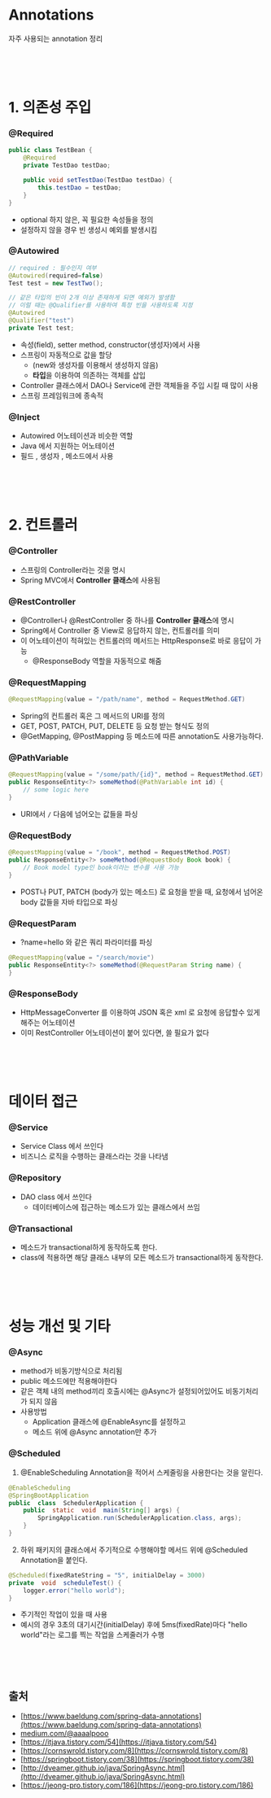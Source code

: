 # Annotations
자주 사용되는 annotation 정리

<br><br><br>


# 1. 의존성 주입

### @Required
``` java
public class TestBean {
	@Required
	private TestDao testDao;

	public void setTestDao(TestDao testDao) {
		this.testDao = testDao;
	}
}
```
- optional 하지 않은, 꼭 필요한 속성들을 정의
- 설정하지 않을 경우 빈 생성시 예외를 발생시킴

### @Autowired
``` java
// required : 필수인지 여부
@Autowired(required=false)
Test test = new TestTwo();

// 같은 타입의 빈이 2개 이상 존재하게 되면 예외가 발생함
// 이럴 때는 @Qualifier를 사용하여 특정 빈을 사용하도록 지정
@Autowired
@Qualifier("test")
private Test test;
```
- 속성(field), setter method, constructor(생성자)에서 사용
- 스프링이 자동적으로 값을 할당
	-  (new와 생성자를 이용해서 생성하지 않음)
	- **타입**을 이용하여 의존하는 객체를 삽입
- Controller 클래스에서 DAO나 Service에 관한 객체들을 주입 시킬 때 많이 사용
- 스프링 프레임워크에 종속적


### @Inject
- Autowired 어노테이션과 비슷한 역할
- Java 에서 지원하는 어노테이션
- 필드 , 생성자 , 메소드에서 사용

<br><br><br>


# 2. 컨트롤러

### @Controller
- 스프링의 Controller라는 것을 명시
- Spring MVC에서 **Controller 클래스**에 사용됨

### @RestController
- @Controller나 @RestController 중 하나를 **Controller 클래스**에 명시
- Spring에서 Controller 중 View로 응답하지 않는, 컨트롤러를 의미
- 이 어노테이션이 적혀있는 컨트롤러의 메서드는 HttpResponse로 바로 응답이 가능
	- @ResponseBody 역할을 자동적으로 해줌

### @RequestMapping
``` java
@RequestMapping(value = "/path/name", method = RequestMethod.GET)
```
- Spring의 컨트롤러 혹은 그 메서드의 URI를 정의
- GET, POST, PATCH, PUT, DELETE 등 요청 받는 형식도 정의
- @GetMapping, @PostMapping 등 메소드에 따른 annotation도 사용가능하다.

### @PathVariable
``` java
@RequestMapping(value = "/some/path/{id}", method = RequestMethod.GET)  
public ResponseEntity<?> someMethod(@PathVariable int id) {
	// some logic here
}
```
- URI에서 `/` 다음에 넘어오는 값들을 파싱


### @RequestBody
``` java
@RequestMapping(value = "/book", method = RequestMethod.POST)  
public ResponseEntity<?> someMethod(@RequestBody Book book) {
	// Book model type인 book이라는 변수를 사용 가능
}
```
- POST나 PUT, PATCH (body가 있는 메소드) 로 요청을 받을 때, 요청에서 넘어온 body 값들을 자바 타입으로 파싱


### @RequestParam
- ?name=hello 와 같은 쿼리 파라미터를 파싱
``` java
@RequestMapping(value = "/search/movie")
public ResponseEntity<?> someMethod(@RequestParam String name) {
}
```

### @ResponseBody
- HttpMessageConverter 를 이용하여 JSON 혹은 xml 로 요청에 응답할수 있게 해주는 어노테이션
- 이미 RestController 어노테이션이 붙어 있다면, 쓸 필요가 없다

<br><br><br>


# 데이터 접근

### @Service
- Service Class 에서 쓰인다
- 비즈니스 로직을 수행하는 클래스라는 것을 나타냄

### @Repository
- DAO class 에서 쓰인다
	- 데이터베이스에 접근하는 메소드가 있는 클래스에서 쓰임

### @Transactional
- 메소드가 transactional하게 동작하도록 한다.
- class에 적용하면 해당 클래스 내부의 모든 메소드가 transactional하게 동작한다.

<br><br><br>


# 성능 개선 및 기타

### @Async
- method가 비동기방식으로 처리됨
- public 메소드에만 적용해야한다
- 같은 객체 내의 method끼리 호출시에는 @Async가 설정되어있어도 비동기처리가 되지 않음
- 사용방법
	- Application 클래스에 @EnableAsync를 설정하고  
	- 메소드 위에 @Async annotation만 추가

### @Scheduled
1. @EnableScheduling Annotation을 적어서 스케줄링을 사용한다는 것을 알린다.  
``` java
@EnableScheduling
@SpringBootApplication
public  class  SchedulerApplication {
	public  static  void  main(String[] args) {
		SpringApplication.run(SchedulerApplication.class, args);
	}
}  
```
2. 하위 패키지의 클래스에서 주기적으로 수행해야할 메서드 위에 @Scheduled Annotation을 붙인다.  
``` java
@Scheduled(fixedRateString = "5", initialDelay = 3000)
private  void  scheduleTest() {
	logger.error("hello world"); 
}
```

- 주기적인 작업이 있을 때 사용
- 예시의 경우 3초의 대기시간(initialDelay) 후에 5ms(fixedRate)마다 "hello world"라는 로그를 찍는 작업을 스케줄러가 수행


<br><br><br>


## 출처

- [https://www.baeldung.com/spring-data-annotations](https://www.baeldung.com/spring-data-annotations)
- [medium.com/@aaaalpooo](https://medium.com/@aaaalpooo/많이-쓰는-spring-framework-annotation-정리-summary-of-annotations-frequently-used-in-spring-framework-935e1c1a4877)
- [https://itjava.tistory.com/54](https://itjava.tistory.com/54)
- [https://cornswrold.tistory.com/8](https://cornswrold.tistory.com/8)
- [https://springboot.tistory.com/38](https://springboot.tistory.com/38)
- [http://dveamer.github.io/java/SpringAsync.html](http://dveamer.github.io/java/SpringAsync.html)
- [https://jeong-pro.tistory.com/186](https://jeong-pro.tistory.com/186)
